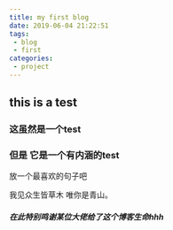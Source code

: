 ```yaml
---
title: my first blog
date: 2019-06-04 21:22:51
tags:
 - blog
 - first
categories:
 - project 
---
```


## this is a test

### 这虽然是一个test

### 但是 它是一个有内涵的test

放一个最喜欢的句子吧

我见众生皆草木 唯你是青山。

##### 在此特别鸣谢某位大佬给了这个博客生命hhh